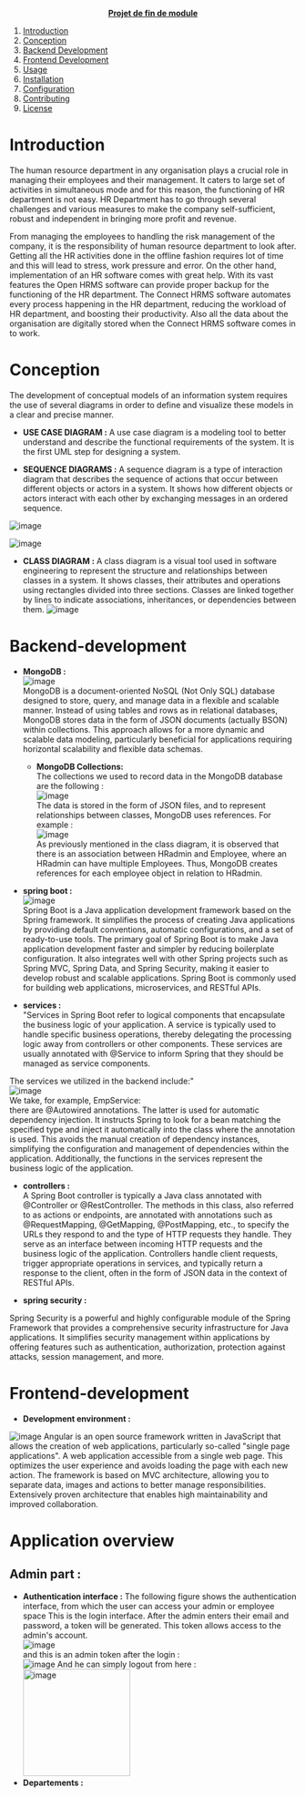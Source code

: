 <u><p align="center"><strong>Projet de fin de module</strong></p></u>
 

1. [Introduction](#introduction)
2. [Conception](#conception)
3. [Backend Development](#backend-development)
4. [Frontend Development](#frontend-development)
5. [Usage](#usage)
6. [Installation](#installation)
7. [Configuration](#configuration)
8. [Contributing](#contributing)
9. [License](#license)

# Introduction
The human resource department in any organisation plays a crucial role in managing their employees and their management. It caters to large set of activities in simultaneous mode and for this reason, the functioning of HR department is not easy. HR Department has to go through several challenges and various measures to make the company self-sufficient, robust and independent in bringing more profit and revenue.

From managing the employees to handling the risk management of the company, it is the responsibility of human resource department to look after. Getting all the HR activities done in the offline fashion requires lot of time and this will lead to stress, work pressure and error. On the other hand, implementation of an HR software comes with great help. With its vast features the Open HRMS software can provide proper backup for the functioning of the HR department. The Connect HRMS software automates every process happening in the HR department, reducing the workload of HR department, and boosting their productivity. Also all the data about the organisation are digitally stored when the Connect HRMS software comes in to work.

# Conception
The development of conceptual models of an information system requires the use of several diagrams in order to define and visualize these models in a clear and precise manner.

- __USE CASE DIAGRAM :__
A use case diagram is a modeling tool to better understand and describe the functional requirements of the system. It is the first UML step for designing a system.


- __SEQUENCE DIAGRAMS :__
A sequence diagram is a type of interaction diagram that describes the sequence of actions that occur between different objects or actors in a system. It shows how different objects or actors interact with each other by exchanging messages in an ordered sequence.

![image](https://github.com/FatimaZohraHy/RH-web-app/assets/128602766/25d9314c-5fa9-4c23-be11-bdea9b2c2774)



![image](https://github.com/FatimaZohraHy/RH-web-app/assets/128602766/90a3c532-16f9-430d-8191-7a859b84589e)

- __CLASS DIAGRAM :__
A class diagram is a visual tool used in software engineering to represent the structure and relationships between classes in a system. It shows classes, their attributes and operations using rectangles divided into three sections. Classes are linked together by lines to indicate associations, inheritances, or dependencies between them.
![image](https://github.com/FatimaZohraHy/RH-web-app/assets/128602766/b5a2bc40-e740-48e2-b627-7e0657ab1f6a)
# Backend-development
- __MongoDB :__<br>
  ![image](https://github.com/FatimaZohraHy/RH-web-app/assets/128602766/3cf82906-6a33-4c9c-9838-77752edba38b) <br>
MongoDB is a document-oriented NoSQL (Not Only SQL) database designed to store, query, and manage data in a flexible and scalable manner. Instead of using tables and rows as in relational databases, MongoDB stores data in the form of JSON documents (actually BSON) within collections. This approach allows for a more dynamic and scalable data modeling, particularly beneficial for applications requiring horizontal scalability and flexible data schemas.<br>
  - __MongoDB Collections:__<br>
    The collections we used to record data in the MongoDB database are the following :<br>
    ![image](https://github.com/FatimaZohraHy/RH-web-app/assets/128602766/6ba80dff-54e2-4b3a-960a-2841d4afbb15)<br>
The data is stored in the form of JSON files, and to represent relationships between classes, MongoDB uses references. For example : <br>
![image](https://github.com/FatimaZohraHy/RH-web-app/assets/128602766/d31cbdc9-bf13-457c-8986-a35fa2e3e803)<br>
As previously mentioned in the class diagram, it is observed that there is an association between HRadmin and Employee, where an HRadmin can have multiple Employees. Thus, MongoDB creates references for each employee object in relation to HRadmin.<br>

- __spring boot :__<br>
![image](https://github.com/FatimaZohraHy/RH-web-app/assets/128602766/9c4cc74c-5c67-4fca-b2eb-780004b374e6)<br>
Spring Boot is a Java application development framework based on the Spring framework. It simplifies the process of creating Java applications by providing default conventions, automatic configurations, and a set of ready-to-use tools. The primary goal of Spring Boot is to make Java application development faster and simpler by reducing boilerplate configuration. It also integrates well with other Spring projects such as Spring MVC, Spring Data, and Spring Security, making it easier to develop robust and scalable applications. Spring Boot is commonly used for building web applications, microservices, and RESTful APIs.
- __services :__<br>
"Services in Spring Boot refer to logical components that encapsulate the business logic of your application. A service is typically used to handle specific business operations, thereby delegating the processing logic away from controllers or other components. These services are usually annotated with @Service to inform Spring that they should be managed as service components.<br>

The services we utilized in the backend include:"<br>
![image](https://github.com/FatimaZohraHy/RH-web-app/assets/128602766/03868505-769b-4cc4-89d8-360ddba45c1d)<br>
We take, for example, EmpService:<br>
there are @Autowired annotations. The latter is used for automatic dependency injection. It instructs Spring to look for a bean matching the specified type and inject it automatically into the class where the annotation is used. This avoids the manual creation of dependency instances, simplifying the configuration and management of dependencies within the application. Additionally, the functions in the services represent the business logic of the application.<br>

- __controllers :__<br>
A Spring Boot controller is typically a Java class annotated with @Controller or @RestController. The methods in this class, also referred to as actions or endpoints, are annotated with annotations such as @RequestMapping, @GetMapping, @PostMapping, etc., to specify the URLs they respond to and the type of HTTP requests they handle. They serve as an interface between incoming HTTP requests and the business logic of the application. Controllers handle client requests, trigger appropriate operations in services, and typically return a response to the client, often in the form of JSON data in the context of RESTful APIs.

- __spring security :__<br>

Spring Security is a powerful and highly configurable module of the Spring Framework that provides a comprehensive security infrastructure for Java applications. It simplifies security management within applications by offering features such as authentication, authorization, protection against attacks, session management, and more.


# Frontend-development
- __Development environment :__
 
![image](https://github.com/FatimaZohraHy/RH-web-app/assets/118858857/c6ca085e-2a87-4bc8-b8bf-9c9991bb9075)
Angular is an open source framework written in JavaScript that allows the creation of web applications, particularly so-called "single page applications". A web application accessible from a single web page. This optimizes the user experience and avoids loading the page with each new action. The framework is based on MVC architecture, allowing you to separate data, images and actions to better manage responsibilities. Extensively proven architecture that enables high maintainability and improved collaboration.
# Application overview
## Admin part :
- __Authentication interface :__
The following figure shows the authentication interface, from which the user can
access your admin or employee space
This is the login interface. After the admin enters their email and password, a token will be generated. This token allows access to the admin's account.<br>
![image](https://github.com/FatimaZohraHy/RH-web-app/assets/128602766/9deabbf5-3cf5-4ac1-ad35-c4b5f5983ac1)<br>
and this is an admin token after the login :<br>
![image](https://github.com/FatimaZohraHy/RH-web-app/assets/128602766/b0b11add-65d8-469e-a7e5-b40f46977dce)
And he can simply logout from here : <img width="188" alt="image" src="https://github.com/FatimaZohraHy/RH-web-app/assets/128602766/e05b46bf-5811-44c2-8259-78cbaa36be5b"><br>
- __Departements :__<br>




